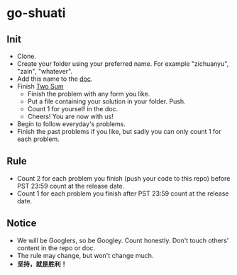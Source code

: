 # go-shuati 

## Init
- Clone.
- Create your folder using your preferred name. For example "zichuanyu", "zain", "whatever".
- Add this name to the [doc](https://docs.google.com/spreadsheets/d/1i4yPW0AlH2MUaUSVYs0I_ZsPsJxwWuA4TLwROc0PKjw/edit?usp=sharing).
- Finish [Two Sum](https://leetcode.com/problems/two-sum/description/)
  - Finish the problem with any form you like.
  - Put a file containing your solution in your folder. Push.
  - Count 1 for yourself in the doc.
  - Cheers! You are now with us!
- Begin to follow everyday's problems.
- Finish the past problems if you like, but sadly you can only count 1 for each problem.

## Rule
- Count 2 for each problem you finish (push your code to this repo) before PST 23:59 count at the release date.
- Count 1 for each problem you finish after PST 23:59 count at the release date.

## Notice
- We will be Googlers, so be Googley. Count honestly. Don't touch others' content in the repo or doc.
- The rule may change, but won't change much.
- **坚持，就是胜利！**
